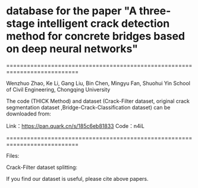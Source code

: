 # database for the paper "A three-stage intelligent crack detection method for concrete bridges based on deep neural networks"
===========================================================================

Wenzhuo Zhao, Ke Li, Gang Liu, Bin Chen, Mingyu Fan, Shuohui Yin
School of Civil Engineering, Chongqing University

The code (THICK Method) and dataset (Crack-Filter dataset, original crack segmentation dataset ,Bridge-Crack-Classification dataset) can be downloaded from:

Link：https://pan.quark.cn/s/185c6eb81833
Code：n4iL

===========================================================================

Files:

Crack-Filter dataset splitting:

If you find our dataset is useful, please cite above papers.
